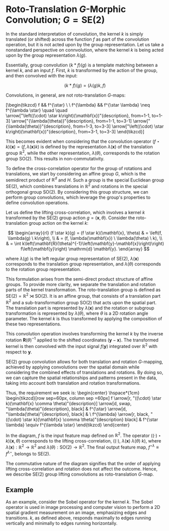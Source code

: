 
# Roto-Translation $G$-Morphic Convolution; $G = \text{SE}(2)$

In the standard interpretation of convolution, the kernel $k$ is simply translated (or shifted) across the function $f$ as part of the convolution operation, but it is not acted upon by the group representation. 
Let us take a nonstandard perspective on connvolution, where the kernel $k$ is being acted upon by the group representation $\lambda(g)$.

Essentially, group convolution $(k \ast f)(g)$ is a template matching between a kernel $k$, and an input $f$. First, $k$ is transformed by the action of the group, and then convolved with the input: 

$$
(k \ast f)(g) = \left(\lambda(g) k, f\right)
$$

Convolutions, in general, are not roto-translation $G$-maps:

\[\begin{tikzcd}
	f && f^{\star} \\
	\\
	f^{\lambda} && f^{\star \lambda} \neq f^{\lambda \star} \quad \quad \
	\arrow["\left((\cdot) \star k\right)(\mathbf{x})"{description}, from=1-1, to=1-3]
	\arrow["{\lambda(\theta)}"{description}, from=1-1, to=3-1]
	\arrow["{\lambda(\theta)}"{description}, from=1-3, to=3-3]
	\arrow["\left((\cdot) \star k\right)(\mathbf{x})"{description}, from=3-1, to=3-3]
\end{tikzcd}\]

This becomes evident when considering that the convolution operator ${\left(f \star k\right)(\mathbf{x}) = (f, \lambda(\mathbf{x}) k)}$ is defined by the representation $\lambda(\mathbf{x})$ of the translation group $\mathbb{R}^2$, while the other representation, $\lambda(\theta)$, corresponds to the rotation group $\mathrm{SO}(2)$. This results in non-commutativity. 

To define the cross-correlation operator for the group of rotations and translations, we start by considering an affine group $G$, which is the semidirect product of $\mathbb{R}^d$ and $H$. Such a group is the special Euclidean group $\mathrm{SE}(2)$, which combines translations in $\mathbb{R}^2$ and rotations in the special orthogonal group $\mathrm{SO}(2)$. By considering this group structure, we can perform group convolutions, which leverage the group's properties to define convolution operations.

Let us define the lifting cross-correlation, which involves a kernel $k$ transformed by the $\mathrm{SE}(2)$ group action $g=(\mathbf{x},\theta)$.
Consider the roto-translation group action on the kernel $k$:

$$
\begin{array}{rl}
(f \star k)(g) = (f \star k)(\mathbf{x}, \theta) & = \left(f, \lambda(g) \ k\right), \\
& = (f, \lambda(\mathbf{x}) \ \lambda(\theta) \ k), \\
& = \int k\left(\mathbf{R}(\theta)^{-1}\left(\mathbf{y}-\mathbf{x}\right)\right) f\left(\mathbf{y}\right) \mathrm{d} \mathbf{y}.
\end{array}
$$

where $\lambda(g)$ is the left regular group representation of $\mathrm{SE}(2)$, $\lambda(\mathbf{x})$ corresponds to the translation group representation, and $\lambda(\theta)$ corresponds to the rotation group representation. 

This formulation arises from the semi-direct product structure of affine groups. To provide more clarity, we separate the translation and rotation parts of the kernel transformation. The roto-translation group is defined as ${\mathrm{SE}(2)=\mathbb{R}^2 \rtimes \mathrm{SO}(2)}$. It is an affine group, that consists of a translation part $\mathbb{R}^2$ and a sub-transformation group $\mathrm{SO}(2)$ that acts upon the spatial part.
The translation part is represented by $\lambda({\mathbf{x})}$ and the rotation or subgroup transformation is represented by $\lambda(\theta)$, where $\theta$ is a 2D rotation angle parameter. The kernel $k$ is thus transformed by applying the composition of these two representations.

This convolution operation involves transforming the kernel $k$ by the inverse rotation $\mathbf{R}(\theta)^{-1}$ applied to the shifted coordinates $(\mathbf{y}-\mathbf{x})$. The transformed kernel is then convolved with the input signal $f(\mathbf{y})$ integrated over $\mathbb{R}^2$ with respect to $\mathbf{y}$. 

$\mathrm{SE}(2)$ group convolution allows for both translation and rotation $G$-mapping, achieved by applying convolutions over the spatial domain while considering the combined effects of translations and rotations. By doing so, we can capture the spatial relationships and patterns present in the data, taking into account both translation and rotation transformations.

Thus, the requirement we seek is:
\begin{center}
\hspace*{1cm} 
\begin{tikzcd}[row sep=60px, column sep =60px]
f 
\arrow[r, "((\cdot) \star k)(\mathbf{x} \comma \theta)"{description}]
\arrow[d, swap, "\lambda(\theta)"{description}, black]
 & f^{\star} 
\arrow[d, "\lambda(\theta)"{description}, black] 
 & \\
f^{\lambda} 
\arrow[r, black, "((\cdot) \star k)(\mathbf{x} \comma \theta)"{description} black]
 & f^{\star \lambda} \equiv f^{\lambda \star}
\end{tikzcd}
\end{center}

In the diagram, $f$ is the input feature map defined on $\mathbb{R}^2$. 
The operator $((\cdot) \star k)(\mathbf{x} , \theta)$ corresponds to the lifting cross-correlation, $((\cdot), \ \lambda(\mathbf{x}) \ \lambda(\theta) \ k)$, where $\lambda(\mathbf{x}): \mathbb{R}^2 \rightarrow \mathbb{R}^2$ and $\lambda(\theta): \mathrm{SO}(2) \rightarrow \mathbb{R}^2$. The final output feature map, $f^{\star \lambda} \equiv f^{\lambda \star}$, belongs to $\mathrm{SE}(2)$. 

The commutative nature of the diagram signifies that the order of applying lifting cross-correlation and rotation does not affect the outcome. Hence, we describe $\mathrm{SE}(2)$ group lifting convolutions as roto-translation $G$-map.

## Example

As an example, consider the Sobel operator for the kernel $k$. The Sobel operator is used in image processing and computer vision to perform a 2D spatial gradient measurement on an image, emphasizing edges and transitions. $k$, as defined above, responds maximally to edges running vertically and minimally to edges running horizontally.


